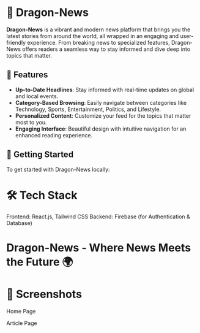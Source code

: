 # 🐉 Dragon-News

**Dragon-News** is a vibrant and modern news platform that brings you the latest stories from around the world, all wrapped in an engaging and user-friendly experience. From breaking news to specialized features, Dragon-News offers readers a seamless way to stay informed and dive deep into topics that matter.

## 🌟 Features
- **Up-to-Date Headlines**: Stay informed with real-time updates on global and local events.
- **Category-Based Browsing**: Easily navigate between categories like Technology, Sports, Entertainment, Politics, and Lifestyle.
- **Personalized Content**: Customize your feed for the topics that matter most to you.
- **Engaging Interface**: Beautiful design with intuitive navigation for an enhanced reading experience.

## 🚀 Getting Started

To get started with Dragon-News locally:

# 🛠️ Tech Stack
Frontend: React.js, Tailwind CSS
Backend: Firebase (for Authentication & Database)

# Dragon-News - Where News Meets the Future 🌍

# 📸 Screenshots
Home Page

Article Page